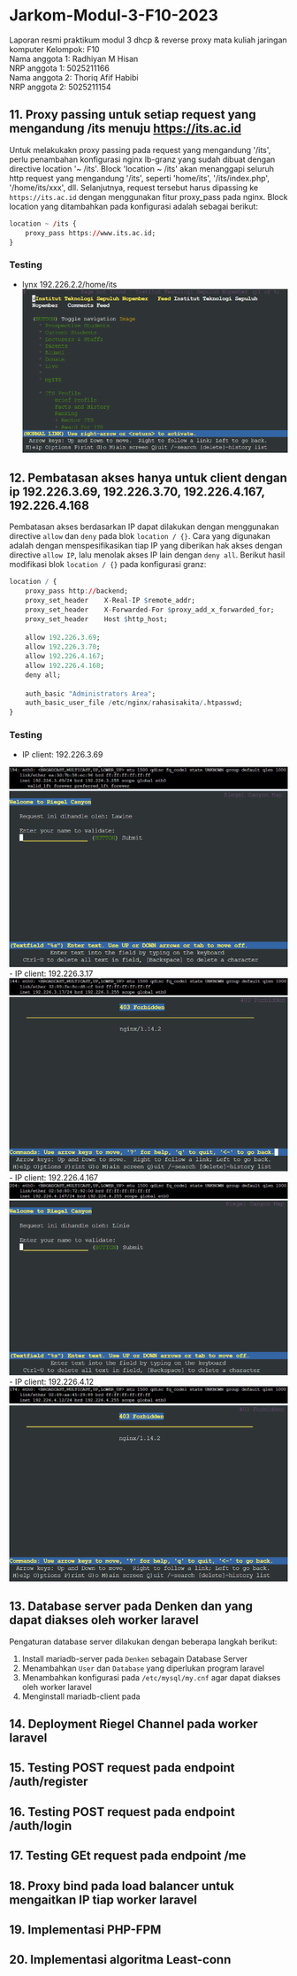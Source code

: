 # Jarkom-Modul-3-F10-2023
Laporan resmi praktikum modul 3 dhcp &amp; reverse proxy mata kuliah jaringan komputer
Kelompok: F10 <br />
Nama anggota 1: Radhiyan M Hisan <br />
NRP anggota 1: 5025211166 <br />
Nama anggota 2: Thoriq Afif Habibi <br />
NRP anggota 2: 5025211154 <br />

## 11. Proxy passing untuk setiap request yang mengandung /its menuju https://its.ac.id
Untuk melakukakn proxy passing pada request yang mengandung '/its', perlu penambahan konfigurasi nginx lb-granz yang sudah dibuat dengan directive location '~ /its'. Block 'location ~ /its' akan menanggapi seluruh http request yang mengandung '/its', seperti 'home/its', '/its/index.php', '/home/its/xxx', dll. Selanjutnya, request tersebut harus dipassing ke `https://its.ac.id` dengan menggunakan fitur proxy_pass pada nginx. Block location yang ditambahkan pada konfigurasi adalah sebagai berikut:
```R
location ~ /its {
    proxy_pass https://www.its.ac.id;
}
```
### Testing
- lynx 192.226.2.2/home/its<br>
<img src="img/11-proxy_pass.png"></img>

## 12. Pembatasan akses hanya untuk client dengan ip 192.226.3.69, 192.226.3.70, 192.226.4.167, 192.226.4.168
Pembatasan akses berdasarkan IP dapat dilakukan dengan menggunakan directive `allow` dan `deny` pada blok `location / {}`. Cara yang digunakan adalah dengan menspesifikasikan tiap IP yang diberikan hak akses dengan directive `allow IP`, lalu menolak akses IP lain dengan `deny all`. Berikut hasil modifikasi blok `location / {}` pada konfigurasi granz:
```R
location / {
    proxy_pass http://backend;
    proxy_set_header    X-Real-IP $remote_addr;
    proxy_set_header    X-Forwarded-For $proxy_add_x_forwarded_for;
    proxy_set_header    Host $http_host;

    allow 192.226.3.69;
    allow 192.226.3.70;
    allow 192.226.4.167;
    allow 192.226.4.168;
    deny all;

    auth_basic "Administrators Area";
    auth_basic_user_file /etc/nginx/rahasisakita/.htpasswd;
}
```
### Testing
- IP client: 192.226.3.69<br>
<img src="img/12-ip-3.69.png">
<img src="img/12-hasil-3.69.png">
- IP client: 192.226.3.17
<img src="img/12-ip-3.17.png">
<img src="img/12-hasil-3.17.png">
- IP client: 192.226.4.167
<img src="img/12-ip-4.167.png">
<img src="img/12-hasil-4.167.png">
- IP client: 192.226.4.12
<img src="img/12-ip-4.12.png">
<img src="img/12-hasil-4.12.png">

## 13. Database server pada Denken dan yang dapat diakses oleh worker laravel
Pengaturan database server dilakukan dengan beberapa langkah berikut:
1. Install mariadb-server pada `Denken` sebagain Database Server
2. Menambahkan `User` dan `Database` yang diperlukan program laravel
3. Menambahkan konfigurasi pada `/etc/mysql/my.cnf` agar dapat diakses oleh worker laravel
4. Menginstall mariadb-client pada 

## 14. Deployment Riegel Channel pada worker laravel

## 15. Testing POST request pada endpoint /auth/register

## 16. Testing POST request pada endpoint /auth/login

## 17. Testing GEt request pada endpoint /me

## 18. Proxy bind pada load balancer untuk mengaitkan IP tiap worker laravel

## 19. Implementasi PHP-FPM

## 20. Implementasi algoritma Least-conn

